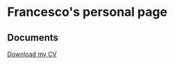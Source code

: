 # Francesco's personal page

## Documents

[Download my CV](attached_files/Francesco_Maccarini_CV_Short_Web.pdf)

